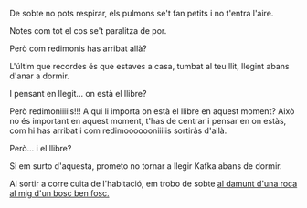 De sobte no pots respirar, els pulmons se't fan petits i no t'entra l'aire.

Notes com tot el cos se't paralitza de por.

Però com redimonis has arribat allà?

L'últim que recordes és que estaves a casa, tumbat al teu llit, llegint
abans d'anar a dormir.

I pensant en llegit... on està el llibre?

Però redimoniiiiis!!! A qui li importa on està el llibre en aquest moment?
Això no és important en aquest moment, t'has de centrar i pensar en on estàs,
com hi has arribat i com redimooooooniiiiis sortiràs d'allà.

Però... i el llibre?

Si em surto d'aquesta, prometo no tornar a llegir Kafka abans de dormir.

Al sortir a corre cuita de l'habitació, em trobo de sobte
[al damunt d'una roca al mig d'un bosc ben fosc.](../troll/troll.md)
